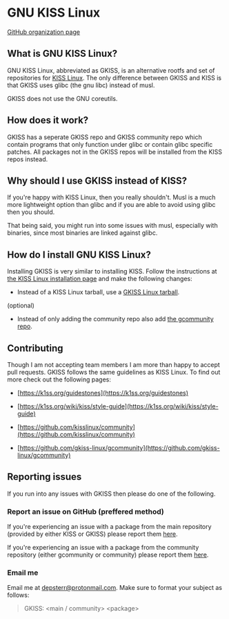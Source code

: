 # GNU KISS Linux

[GitHub organization page](https://github.com/gkiss-linux)

## What is GNU KISS Linux?

GNU KISS Linux, abbreviated as GKISS, is an alternative rootfs and set of repositories for [KISS Linux](https://k1ss.org). The only difference between GKISS and KISS is that GKISS uses glibc (the gnu libc) instead of musl. 

GKISS does not use the GNU coreutils.

## How does it work?

GKISS has a seperate GKISS repo and GKISS community repo which contain programs that only function under glibc or contain glibc specific patches. All packages not in the GKISS repos will be installed from the KISS repos instead.

## Why should I use GKISS instead of KISS?

If you're happy with KISS Linux, then you really shouldn't. Musl is a much more lightweight option than glibc and if you are able to avoid using glibc then you should.

That being said, you might run into some issues with musl, especially with binaries, since most binaries are linked against glibc.

## How do I install GNU KISS Linux?

Installing GKISS is very similar to installing KISS. Follow the instructions at [the KISS Linux installation page](https://k1ss.org/install) and make the following changes:

* Instead of a KISS Linux tarball, use a [GKISS Linux tarball](https://github.com/gkiss-linux/grepo/releases).

(optional)

* Instead of only adding the community repo also add [the gcommunity repo](https://github.com/gkiss-linux/gcommunity).

## Contributing

Though I am not accepting team members I am more than happy to accept pull requests. GKISS follows the same guidelines as KISS Linux. To find out more check out the following pages:

* [https://k1ss.org/guidestones](https://k1ss.org/guidestones)

* [https://k1ss.org/wiki/kiss/style-guide](https://k1ss.org/wiki/kiss/style-guide)

* [https://github.com/kisslinux/community](https://github.com/kisslinux/community)

* [https://github.com/gkiss-linux/gcommunity](https://github.com/gkiss-linux/gcommunity)

## Reporting issues

If you run into any issues with GKISS then please do one of the following.

### Report an issue on GitHub (preffered method)

If you're experiencing an issue with a package from the main repository (provided by either KISS or GKISS) please report them [here](https://github.com/gkiss-linux/grepo/issues).

If you're experiencing an issue with a package from the community repository (either gcommunity or community) please report them [here](https://github.com/gkiss-linux/gcommunity/issues).

### Email me

Email me at [depsterr@protonmail.com](mailto:depsterr@protonmail.com). Make sure to format your subject as follows:

> GKISS: &lt;main / community&gt; &lt;package&gt;
